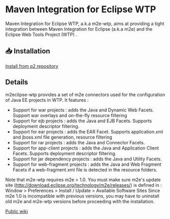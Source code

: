 Maven Integration for Eclipse WTP
=================================

Maven Integration for Eclipse WTP, a.k.a m2e-wtp, aims at providing a tight integration between Maven Integration for Eclipse (a.k.a m2e) and the Eclipse Web Tools Project (WTP) .

## 📥 Installation

[Install from p2 repository](https://download.eclipse.org/technology/m2e/m2e-wtp/releases/latest)

## Details

m2eclipse-wtp provides a set of m2e connectors used for the configuration of Java EE projects in WTP. It features :

* Support for war projects : adds the Java and Dynamic Web Facets. Support war overlays and on-the-fly resource filtering
* Support for ejb projects : adds the Java and EJB Facets. Supports deployment descriptor filtering.
* Support for ear projects : adds the EAR Facet. Supports application.xml and jboss.xml file generation, resource filtering
* Support for rar projects : adds the Java and Connector Facets.
* Support for app-client projects : adds the Java and Application Client Facets. Supports deployment descriptor filtering.
* Support for jar dependency projects : adds the Java and Utility Facets.
* Support for web-fragment projects : adds the Java and Web Fragment Facets if a web-fragment.xml file is detected in the resource folders.

Note that m2e-wtp requires m2e > 1.0. You must make sure m2e's update site (http://download.eclipse.org/technology/m2e/releases/) is defined in :
Window > Preferences > Install / Update > Available Software Sites
Since m2e 1.0 is incompatible with previous versions, you may have to uninstall old m2e and m2e-wtp versions before proceeding with the installation.

[Public wiki](https://wiki.eclipse.org/M2E-WTP)

